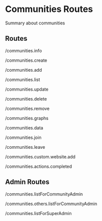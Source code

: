 # Communities Routes

Summary about communities

## Routes

/communities.info

/communities.create

/communities.add

/communities.list

/communities.update

/communities.delete

/communities.remove

/communities.graphs

/communities.data

/communities.join

/communities.leave

/communities.custom.website.add

/communities.actions.completed

## Admin Routes

/communities.listForCommunityAdmin

/communities.others.listForCommunityAdmin

/communities.listForSuperAdmin